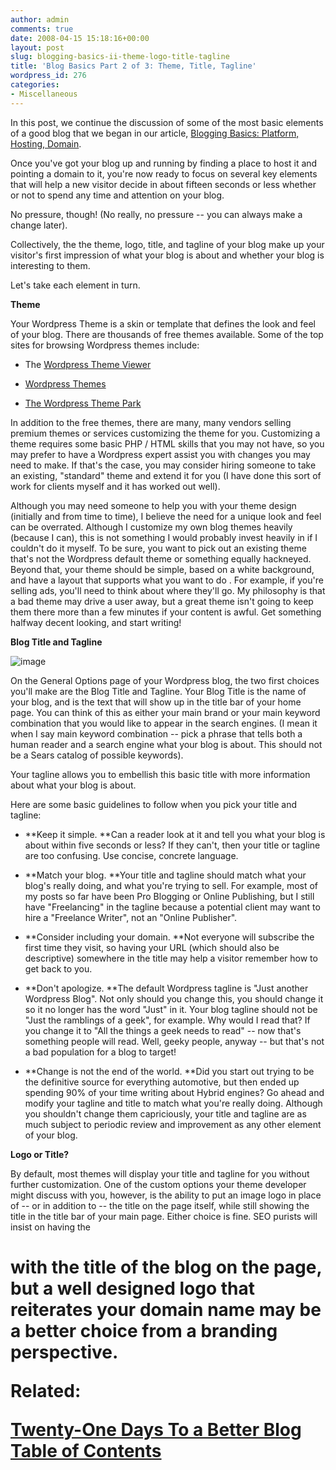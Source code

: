 ```yaml
---
author: admin
comments: true
date: 2008-04-15 15:18:16+00:00
layout: post
slug: blogging-basics-ii-theme-logo-title-tagline
title: 'Blog Basics Part 2 of 3: Theme, Title, Tagline'
wordpress_id: 276
categories:
- Miscellaneous
---
```


In this post, we continue the discussion of some of the most basic elements of a good blog that we began in our article, [Blogging Basics:  Platform, Hosting, Domain](http://www.inklit.com/blog/2008/04/14/blogging-basics-platform-hosting-domain/).

Once you've got your blog up and running by finding a place to host it and pointing a domain to it, you're now ready to focus on several key elements that will help a new visitor decide in about fifteen seconds or less whether or not to spend any time and attention on your blog.

No pressure, though!  (No really, no pressure -- you can always make a change later).

Collectively, the the theme, logo, title, and tagline of your blog make up your visitor's first impression of what your blog is about and whether your blog is interesting to them.

Let's take each element in turn.

**Theme**

Your Wordpress Theme is a skin or template that defines the look and feel of your blog.  There are thousands of free themes available.  Some of the top sites for browsing Wordpress themes include:



	
  * The [Wordpress Theme Viewer](http://themes.wordpress.net/)

	
  * [Wordpress Themes](http://www.wpthemesfree.com)

	
  * [The Wordpress Theme Park](http://wpthemepark.com)


In addition to the free themes, there are many, many vendors selling premium themes or services customizing the theme for you.  Customizing a theme requires some basic PHP / HTML skills that you may not have, so you may prefer to have a Wordpress expert assist you with changes you may need to make.  If that's the case, you may consider hiring someone to take an existing, "standard" theme and extend it for you (I have done this sort of work for clients myself and it has worked out well).

Although you may need someone to help you with your theme design (initially and from time to time), I believe the need for a unique look and feel can be overrated.  Although I customize my own blog themes heavily (because I can), this is not something I would probably invest heavily in if I couldn't do it myself.  To be sure, you want to pick out an existing theme that's not the Wordpress default theme or something equally hackneyed.  Beyond that, your theme should be simple, based on a white background, and have a layout that supports what you want to do .  For example, if you're selling ads, you'll need to think about where they'll go.  My philosophy is that a bad theme may drive a user away, but a great theme isn't going to keep them there more than a few minutes if your content is awful.  Get something halfway decent looking, and start writing!

**Blog Title and Tagline**

![image](http://www.particlewave.com/internet-marketing/wp-content/uploads/2008/04/image2.png)

On the General Options page of your Wordpress blog, the two first choices you'll make are the Blog Title and Tagline.  Your Blog Title is the name of your blog, and is the text that will show up in the title bar of your home page.  You can think of this as either your main brand or your main keyword combination that you would like to appear in the search engines.  (I mean it when I say main keyword combination -- pick a phrase that tells both a human reader and a search engine what your blog is about.  This should not be a Sears catalog of possible keywords).

Your tagline allows you to embellish this basic title with more information about what your blog is about.

Here are some basic guidelines to follow when you pick your title and tagline:



	
  * **Keep it simple.  **Can a reader look at it and tell you what your blog is about within five seconds or less?  If they can't, then your title or tagline are too confusing.  Use concise, concrete language.

	
  * **Match your blog.  **Your title and tagline should match what your blog's really doing, and what you're trying to sell.  For example, most of my posts so far have been Pro Blogging or Online Publishing, but I still have "Freelancing" in the tagline because a potential client may want to hire a "Freelance Writer", not an "Online Publisher".

	
  * **Consider including your domain.  **Not everyone will subscribe the first time they visit, so having your URL (which should also be descriptive) somewhere in the title may help a visitor remember how to get back to you.

	
  * **Don't apologize.  **The default Wordpress tagline is "Just another Wordpress Blog".  Not only should you change this, you should change it so it no longer has the word "Just" in it.  Your blog tagline should not be "Just the ramblings of a geek", for example.  Why would I read that?  If you change it to "All the things a geek needs to read" -- now that's something people will read.  Well, geeky people, anyway -- but that's not a bad population for a blog to target!

	
  * **Change is not the end of the world.  **Did you start out trying to be the definitive source for everything automotive, but then ended up spending 90% of your time writing about Hybrid engines?  Go ahead and modify your tagline and title to match what you're really doing.  Although you shouldn't change them capriciously, your title and tagline are as much subject to periodic review and improvement as any other element of your blog.


**Logo or Title?**

By default, most themes will display your title and tagline for you without further customization.  One of the custom options your theme developer might discuss with you, however, is the ability to put an image logo in place of -- or in addition to -- the title on the page itself, while still showing the title in the title bar of your main page.  Either choice is fine.  SEO purists will insist on having the <h1> with the title of the blog on the page, but a well designed logo that reiterates your domain name may be a better choice from a branding perspective.

**Related:**

[Twenty-One Days To a Better Blog Table of Contents](http://www.inklit.com/series/21DaysTableOfContent.php)
